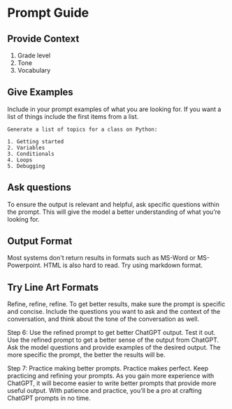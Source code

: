 # Prompt Guide

## Provide Context
1. Grade level
2. Tone
3. Vocabulary

## Give Examples

Include in your prompt examples of what you are looking for.  If you want a list of things include the first items from a list.

```
Generate a list of topics for a class on Python:

1. Getting started
2. Variables
3. Conditionals
4. Loops
5. Debugging
```

## Ask questions
To ensure the output is relevant and helpful, ask specific questions within the prompt. This will give the model a better understanding of what you’re looking for.

## Output Format
Most systems don't return results in formats such as MS-Word or MS-Powerpoint.  HTML is also hard to read.  Try using markdown format.

## Try Line Art Formats
Refine, refine, refine. To get better results, make sure the prompt is specific and concise. Include the questions you want to ask and the context of the conversation, and think about the tone of the conversation as well.

Step 6: Use the refined prompt to get better ChatGPT output.
Test it out. Use the refined prompt to get a better sense of the output from ChatGPT. Ask the model questions and provide examples of the desired output. The more specific the prompt, the better the results will be.

Step 7: Practice making better prompts.
Practice makes perfect. Keep practicing and refining your prompts. As you gain more experience with ChatGPT, it will become easier to write better prompts that provide more useful output. With patience and practice, you’ll be a pro at crafting ChatGPT prompts in no time.